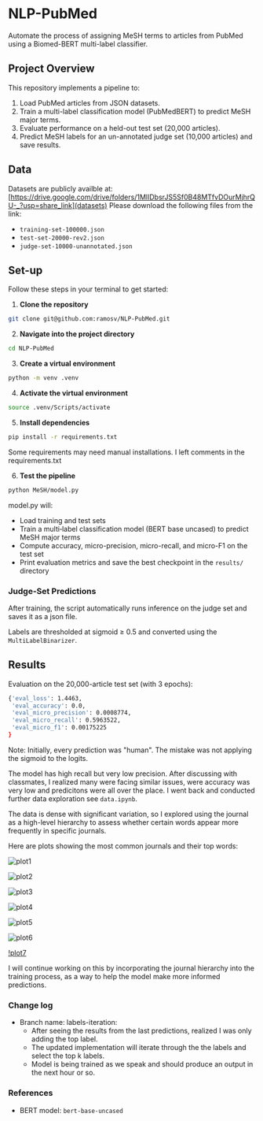 # NLP-PubMed

Automate the process of assigning MeSH terms to articles from PubMed using a Biomed-BERT multi-label classifier.

## Project Overview

This repository implements a pipeline to:

1. Load PubMed articles from JSON datasets.
2. Train a multi-label classification model (PubMedBERT) to predict MeSH major terms.
3. Evaluate performance on a held-out test set (20,000 articles).
4. Predict MeSH labels for an un-annotated judge set (10,000 articles) and save results.

## Data

Datasets are publicly availble at: [https://drive.google.com/drive/folders/1MlIDbsrJS5Sf0B48MTfvDOurMjhrQU-_?usp=share_link](datasets)
Please download the following files from the link:

- `training-set-100000.json`
- `test-set-20000-rev2.json`
- `judge-set-10000-unannotated.json`

## Set-up

Follow these steps in your terminal to get started:

1. **Clone the repository**
```bash
git clone git@github.com:ramosv/NLP-PubMed.git
```

2. **Navigate into the project directory**
```bash
cd NLP-PubMed
```

3. **Create a virtual environment**
```bash
python -m venv .venv
```

4. **Activate the virtual environment**
```bash
source .venv/Scripts/activate
```

5. **Install dependencies**
```bash
pip install -r requirements.txt
```
Some requirements may need manual installations. I left comments in the requirements.txt

6. **Test the pipeline**
```bash
python MeSH/model.py
```

model.py will:

- Load training and test sets
- Train a multi‑label classification model (BERT base uncased) to predict MeSH major terms  
- Compute accuracy, micro-precision, micro-recall, and micro-F1 on the test set
- Print evaluation metrics and save the best checkpoint in the `results/` directory

### Judge-Set Predictions

After training, the script automatically runs inference on the judge set and saves it as a json file.

Labels are thresholded at sigmoid ≥ 0.5 and converted using the `MultiLabelBinarizer`.

## Results

Evaluation on the 20,000-article test set (with 3 epochs):

```bash
{'eval_loss': 1.4463,
 'eval_accuracy': 0.0,
 'eval_micro_precision': 0.0008774,
 'eval_micro_recall': 0.5963522,
 'eval_micro_f1': 0.00175225
}
```

Note: Initially, every prediction was "human". The mistake was not applying the sigmoid to the logits.

The model has high recall but very low precision. After discussing with classmates, I realized many were facing similar issues, were accuracy was very low and predicitons were all over the place. I went back and conducted further data exploration see `data.ipynb`.

The data is dense with significant variation, so I explored using the journal as a high-level hierarchy to assess whether certain words appear more frequently in specific journals.

Here are plots showing the most common journals and their top words:

![plot1](plots/1.png)

![plot2](plots/2.png)

![plot3](plots/3.png)

![plot4](plots/4.png)

![plot5](plots/5.png)

![plot6](plots/6.png)

[!plot7](plots/7.png)


I will continue working on this by incorporating the journal hierarchy into the training process, as a way to help the model make more informed predictions.

### Change log

- Branch name: labels-iteration:
    - After seeing the results from the last predictions, realized I was only adding the top label.
    - The updated implementation will iterate through the the labels and select the top k labels.
    - Model is being trained as we speak and should produce an output in the next hour or so.

### References

- BERT model: `bert-base-uncased`




